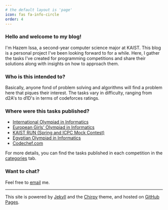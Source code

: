 ```yaml
---
# the default layout is 'page'
icon: fas fa-info-circle
order: 4
---
```


### Hello and welcome to my blog! 

I'm Hazem Issa, a second-year computer science major at KAIST. This blog is a personal project I've been looking forward to for a while. Here, I gather the tasks I've created for programming competitions and share their solutions along with insights on how to approach them.

### Who is this intended to?

Basically, anyone fond of problem solving and algorithms will find a problem here that piques their interest. The tasks vary in difficulty, ranging from d2A's to d1D's in terms of codeforces ratings.

### Where were this tasks published?

* [International Olympiad in Informatics](https://ioinformatics.org/)
* [European Girls' Olympiad in Informatics](https://egoi.org/)
* [KAIST RUN (Spring and ICPC Mock Contest)](https://kaist.run/en/)
* [Egyptian Olympiad in Informatics](https://www.eoi.eg/)
* [Codechef.com](https://www.codechef.com/)

For more details, you can find the tasks published in each competition in the [categories](../categories) tab.

### Want to chat?

Feel free to [email](mailto:hazemt61@gmail.com) me.

---

This site is powered by [Jekyll](https://jekyllrb.com/) and the [Chirpy](https://github.com/cotes2020/jekyll-theme-chirpy/) theme, and hosted on [GitHub Pages](https://pages.github.com/).
